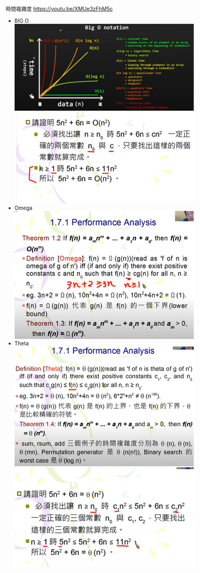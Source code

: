 時間複雜度
https://youtu.be/XMUe3zFhM5c
- BIG O
![image.png|900](https://raw.githubusercontent.com/laudantstolam/imagesource/main/20230423145733.png)
![image.png|700](https://raw.githubusercontent.com/laudantstolam/imagesource/main/20230423150157.png)
- Omega
![image.png|625](https://raw.githubusercontent.com/laudantstolam/imagesource/main/202304231503512.png)
- Theta
![image.png|600](https://raw.githubusercontent.com/laudantstolam/imagesource/main/202304231505404.png)
![image.png|625](https://raw.githubusercontent.com/laudantstolam/imagesource/main/202304231507370.png)
